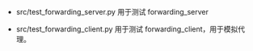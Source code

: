 
* src/test_forwarding_server.py 用于测试 forwarding_server

* src/test_forwarding_client.py 用于测试 forwarding_client，用于模拟代理。
